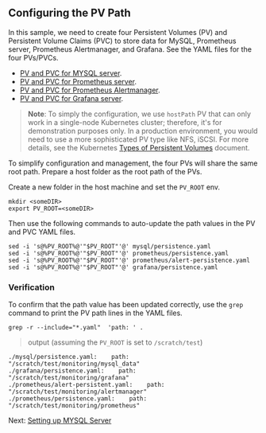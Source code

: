 ## Configuring the PV Path
In this sample, we need to create four Persistent Volumes (PV) and Persistent Volume Claims (PVC) to store data for MySQL, Prometheus server, Prometheus Alertmanager, and Grafana. See the YAML files for the four PVs/PVCs.
- [PV and PVC for MYSQL server](../mysql/persistence.yaml).
- [PV and PVC for Prometheus server](../prometheus/persistence.yaml).
- [PV and PVC for Prometheus Alertmanager](../prometheus/alert-persistent.yaml).
- [PV and PVC for Grafana server](../grafana/persistence.yaml).

> **Note**: To simply the configuration, we use `hostPath` PV that can only work in a single-node Kubernetes cluster; therefore, it's for demonstration purposes only. In a production environment, you would need to use a more sophisticated PV type like NFS, iSCSI. For more details, see the Kubernetes [Types of Persistent Volumes](https://kubernetes.io/docs/concepts/storage/persistent-volumes/#types-of-persistent-volumes) document.  

To simplify configuration and management, the four PVs will share the same root path. Prepare a host folder as the root path of the PVs.

Create a new folder in the host machine and set the `PV_ROOT` env.
```
mkdir <someDIR>
export PV_ROOT=<someDIR>
```

Then use the following commands to auto-update the path values in the PV and PVC YAML files.

```
sed -i 's@%PV_ROOT%@'"$PV_ROOT"'@' mysql/persistence.yaml
sed -i 's@%PV_ROOT%@'"$PV_ROOT"'@' prometheus/persistence.yaml
sed -i 's@%PV_ROOT%@'"$PV_ROOT"'@' prometheus/alert-persistence.yaml
sed -i 's@%PV_ROOT%@'"$PV_ROOT"'@' grafana/persistence.yaml
```

### Verification

To confirm that the path value has been updated correctly, use the `grep` command to print the PV path lines in the YAML files.

```
grep -r --include="*.yaml"  'path: ' .
```
> output (assuming the `PV_ROOT` is set to `/scratch/test`)
```
./mysql/persistence.yaml:    path: "/scratch/test/monitoring/mysql_data"
./grafana/persistence.yaml:    path: "/scratch/test/monitoring/grafana"
./prometheus/alert-persistent.yaml:    path: "/scratch/test/monitoring/alertmanager"
./prometheus/persistence.yaml:    path: "/scratch/test/monitoring/prometheus"
```
Next: [Setting up MYSQL Server](02-mysql.md)
